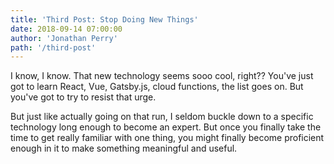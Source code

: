 ```yaml
---
title: 'Third Post: Stop Doing New Things'
date: 2018-09-14 07:00:00
author: 'Jonathan Perry'
path: '/third-post'
---
```


I know, I know. That new technology seems sooo cool, right?? You've just got to learn React, Vue, Gatsby.js, cloud functions, the list goes on. But you've got to try to resist that urge.

But just like actually going on that run, I seldom buckle down to a specific technology long enough to become an expert. But once you finally take the time to get really familiar with one thing, you might finally become proficient enough in it to make something meaningful and useful.
